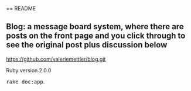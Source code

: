 == README

## Blog:  a message board system, where there are posts on the front page and you click through to see the original post plus discussion below

https://github.com/valeriemettler/blog.git


Ruby version 2.0.0 

<tt>rake doc:app</tt>.

